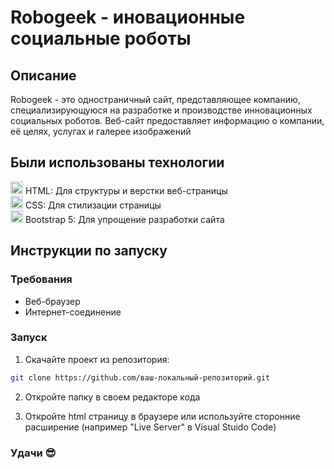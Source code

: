 # Robogeek - иновационные социальные роботы

## Описание

Robogeek - это одностраничный сайт, представляющее компанию, специализирующуюся на разработке и производстве инновационных социальных роботов. Веб-сайт предоставляет информацию о компании, её целях, услугах и галерее изображений

## Были использованы технологии
<img src="https://www.svgrepo.com/show/452228/html-5.svg" style="width: 20px" alt=""> HTML: Для структуры и верстки веб-страницы  
<img src="https://www.svgrepo.com/show/452185/css-3.svg" style="width: 20px" alt=""> CSS: Для стилизации страницы  
<img src="https://www.svgrepo.com/show/353498/bootstrap.svg" style="width: 20px" alt=""> Bootstrap 5: Для упрощение разработки сайта

## Инструкции по запуску

### Требования

- Веб-браузер
- Интернет-соединение

### Запуск

1. Скачайте проект из репозитория:

```bash
git clone https://github.com/ваш-локальный-репозиторий.git  
```

2. Откройте папку в своем редакторе кода

3. Откройте html страницу в браузере или используйте сторонние расширение (например "Live Server" в Visual Stuido Code)

### Удачи 😎
